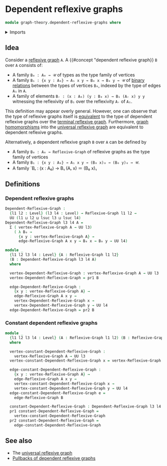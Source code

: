 # Dependent reflexive graphs

```agda
module graph-theory.dependent-reflexive-graphs where
```

<details><summary>Imports</summary>

```agda
open import foundation.dependent-pair-types
open import foundation.universe-levels

open import graph-theory.reflexive-graphs
```

</details>

## Idea

Consider a [reflexive graph](graph-theory.reflexive-graphs.md) `A`. A
{{#concept "dependent reflexive graph}} `B` over `A` consists of:

- A family `B₀ : A₀ → 𝒰` of types as the type family of vertices
- A family `B₁ : {x y : A₀} → A₁ x y → B₀ x → B₀ y → 𝒰` of
  [binary relations](foundation.binary-relations.md) between the types of
  vertices `B₀`, indexed by the type of edges `A₁` in `A`.
- A family of elements `Bᵣ : (x : A₀) (y : B₀ x) → B₁ (Aᵣ x) y y` witnessing the
  reflexivity of `B₁` over the reflexivity `Aᵣ` of `A₁`.

This definition may appear overly general. However, one can observe that the
type of reflexive graphs itself is [equivalent](foundation-core.equivalences.md)
to the type of dependent reflexive graphs over the
[terminal reflexive graph](graph-theory.terminal-reflexive-graphs.md).
Furthermore, [graph homomorphisms](graph-theory.morphisms-reflexive-graphs.md)
into the [universal reflexive graph](graph-theory.universal-reflexive-graph.md)
are equivalent to dependent reflexive graphs.

Alternatively, a dependent reflexive graph `B` over `A` can be defined by

- A family `B₀ : A₀ → Reflexive-Graph` of reflexive graphs as the type family of
  vertices
- A family `B₁ : {x y : A₀} → A₁ x y → (B₀ x)₀ → (B₀ y)₀ → 𝒰`.
- A family `Bᵣ : (x : A₀) → B₁ (Aᵣ x) ＝ (B₀ x)₁

## Definitions

### Dependent reflexive graphs

```agda
Dependent-Reflexive-Graph :
  {l1 l2 : Level} (l3 l4 : Level) → Reflexive-Graph l1 l2 →
  UU (l1 ⊔ l2 ⊔ lsuc l3 ⊔ lsuc l4)
Dependent-Reflexive-Graph l3 l4 A =
  Σ ( vertex-Reflexive-Graph A → UU l3)
    ( λ B₀ →
      {x y : vertex-Reflexive-Graph A} →
      edge-Reflexive-Graph A x y → B₀ x → B₀ y → UU l4)

module _
  {l1 l2 l3 l4 : Level} {A : Reflexive-Graph l1 l2}
  (B : Dependent-Reflexive-Graph l3 l4 A)
  where

  vertex-Dependent-Reflexive-Graph : vertex-Reflexive-Graph A → UU l3
  vertex-Dependent-Reflexive-Graph = pr1 B

  edge-Dependent-Reflexive-Graph :
    {x y : vertex-Reflexive-Graph A} →
    edge-Reflexive-Graph A x y →
    vertex-Dependent-Reflexive-Graph x →
    vertex-Dependent-Reflexive-Graph y → UU l4
  edge-Dependent-Reflexive-Graph = pr2 B
```

### Constant dependent reflexive graphs

```agda
module _
  {l1 l2 l3 l4 : Level} (A : Reflexive-Graph l1 l2) (B : Reflexive-Graph l3 l4)
  where

  vertex-constant-Dependent-Reflexive-Graph :
    vertex-Reflexive-Graph A → UU l3
  vertex-constant-Dependent-Reflexive-Graph x = vertex-Reflexive-Graph B

  edge-constant-Dependent-Reflexive-Graph :
    {x y : vertex-Reflexive-Graph A} →
    edge-Reflexive-Graph A x y →
    vertex-constant-Dependent-Reflexive-Graph x →
    vertex-constant-Dependent-Reflexive-Graph y → UU l4
  edge-constant-Dependent-Reflexive-Graph e =
    edge-Reflexive-Graph B

  constant-Dependent-Reflexive-Graph : Dependent-Reflexive-Graph l3 l4 A
  pr1 constant-Dependent-Reflexive-Graph =
    vertex-constant-Dependent-Reflexive-Graph
  pr2 constant-Dependent-Reflexive-Graph =
    edge-constant-Dependent-Reflexive-Graph
```

## See also

- The [universal reflexive graph](graph-theory.universal-reflexive-graph.md)
- [Pullbacks of dependent reflexive graphs](graph-theory.pullbacks-dependent-reflexive-graphs.md)
